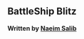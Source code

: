 <section id="header">
  <div align="center" id="header">

# BattleShip Blitz

**Written by [Naeim Salib](https://www.linkedin.com/in/naeimsalib/)**
<br>

  </div>
  
  <div align="center" id="socialbuttons">
